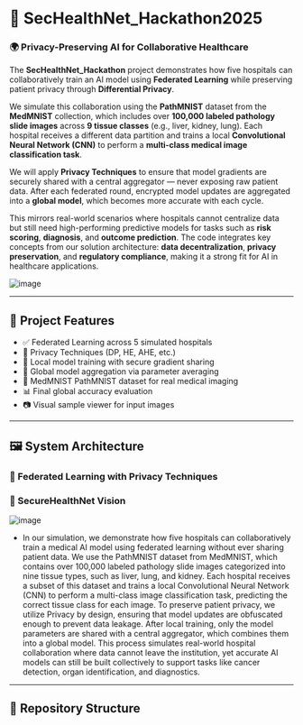 # 🔐 SecHealthNet_Hackathon2025

### 🌍 Privacy-Preserving AI for Collaborative Healthcare

The **SecHealthNet_Hackathon** project demonstrates how five hospitals can collaboratively train an AI model using **Federated Learning** while preserving patient privacy through **Differential Privacy**.

We simulate this collaboration using the **PathMNIST** dataset from the **MedMNIST** collection, which includes over **100,000 labeled pathology slide images** across **9 tissue classes** (e.g., liver, kidney, lung). Each hospital receives a different data partition and trains a local **Convolutional Neural Network (CNN)** to perform a **multi-class medical image classification task**.

We will apply **Privacy Techniques** to ensure that model gradients are securely shared with a central aggregator — never exposing raw patient data. After each federated round, encrypted model updates are aggregated into a **global model**, which becomes more accurate with each cycle.

This mirrors real-world scenarios where hospitals cannot centralize data but still need high-performing predictive models for tasks such as **risk scoring**, **diagnosis**, and **outcome prediction**. The code integrates key concepts from our solution architecture: **data decentralization**, **privacy preservation**, and **regulatory compliance**, making it a strong fit for AI in healthcare applications.

![image](https://github.com/user-attachments/assets/75acd015-0c42-4238-833b-6a5e0e7d5390)

---

## 🧠 Project Features

- ✅ Federated Learning across 5 simulated hospitals
- 🔏 Privacy Techniques (DP, HE, AHE, etc.)
- 🏥 Local model training with secure gradient sharing
- 🔗 Global model aggregation via parameter averaging
- 🧬 MedMNIST PathMNIST dataset for real medical imaging
- 📊 Final global accuracy evaluation
- 📷 Visual sample viewer for input images

---

## 🖼️ System Architecture

### 🔽 Federated Learning with  Privacy Techniques

### 🔐 SecureHealthNet Vision

![image](https://github.com/user-attachments/assets/23d06bcc-d043-4832-9251-c2caf5a80d5a)

- In our simulation, we demonstrate how five hospitals can collaboratively train a medical AI model using federated learning without ever sharing patient data. We use the PathMNIST dataset from MedMNIST, which contains over 100,000 labeled pathology slide images categorized into nine tissue types, such as liver, lung, and kidney. Each hospital receives a subset of this dataset and trains a local Convolutional Neural Network (CNN) to perform a multi-class image classification task, predicting the correct tissue class for each image. To preserve patient privacy, we utilize Privacy by design, ensuring that model updates are obfuscated enough to prevent data leakage. After local training, only the model parameters are shared with a central aggregator, which combines them into a global model. This process simulates real-world hospital collaboration where data cannot leave the institution, yet accurate AI models can still be built collectively to support tasks like cancer detection, organ identification, and diagnostics.
---

## 📁 Repository Structure

